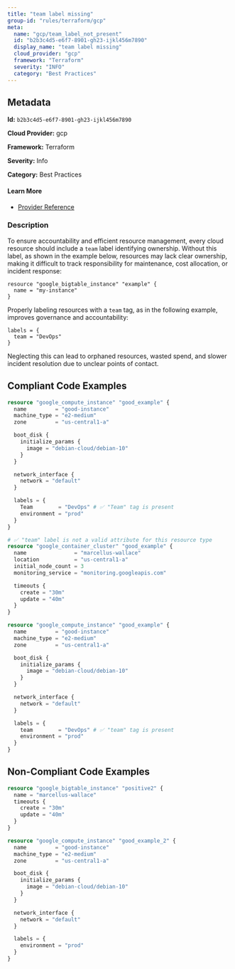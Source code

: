 ```yaml
---
title: "team label missing"
group-id: "rules/terraform/gcp"
meta:
  name: "gcp/team_label_not_present"
  id: "b2b3c4d5-e6f7-8901-gh23-ijkl456m7890"
  display_name: "team label missing"
  cloud_provider: "gcp"
  framework: "Terraform"
  severity: "INFO"
  category: "Best Practices"
---
```

## Metadata

**Id:** `b2b3c4d5-e6f7-8901-gh23-ijkl456m7890`

**Cloud Provider:** gcp

**Framework:** Terraform

**Severity:** Info

**Category:** Best Practices

#### Learn More

 - [Provider Reference](https://cloud.google.com/storage/docs/tags-and-labels)

### Description

 To ensure accountability and efficient resource management, every cloud resource should include a `team` label identifying ownership. Without this label, as shown in the example below, resources may lack clear ownership, making it difficult to track responsibility for maintenance, cost allocation, or incident response:

```
resource "google_bigtable_instance" "example" {
  name = "my-instance"
}
```

Properly labeling resources with a `team` tag, as in the following example, improves governance and accountability:

```
labels = {
  team = "DevOps"
}
```

Neglecting this can lead to orphaned resources, wasted spend, and slower incident resolution due to unclear points of contact.


## Compliant Code Examples
```terraform
resource "google_compute_instance" "good_example" {
  name         = "good-instance"
  machine_type = "e2-medium"
  zone         = "us-central1-a"

  boot_disk {
    initialize_params {
      image = "debian-cloud/debian-10"
    }
  }

  network_interface {
    network = "default"
  }

  labels = {
    Team        = "DevOps" # ✅ "Team" tag is present
    environment = "prod"
  }
}

```

```terraform
# ✅ "team" label is not a valid attribute for this resource type
resource "google_container_cluster" "good_example" {
  name               = "marcellus-wallace"
  location           = "us-central1-a"
  initial_node_count = 3
  monitoring_service = "monitoring.googleapis.com"

  timeouts {
    create = "30m"
    update = "40m"
  }
}

```

```terraform
resource "google_compute_instance" "good_example" {
  name         = "good-instance"
  machine_type = "e2-medium"
  zone         = "us-central1-a"

  boot_disk {
    initialize_params {
      image = "debian-cloud/debian-10"
    }
  }

  network_interface {
    network = "default"
  }

  labels = {
    team        = "DevOps" # ✅ "team" tag is present
    environment = "prod"
  }
}

```
## Non-Compliant Code Examples
```terraform
resource "google_bigtable_instance" "positive2" {
  name = "marcellus-wallace"
  timeouts {
    create = "30m"
    update = "40m"
  }
}

resource "google_compute_instance" "good_example_2" {
  name         = "good-instance"
  machine_type = "e2-medium"
  zone         = "us-central1-a"

  boot_disk {
    initialize_params {
      image = "debian-cloud/debian-10"
    }
  }

  network_interface {
    network = "default"
  }

  labels = {
    environment = "prod"
  }
}

```